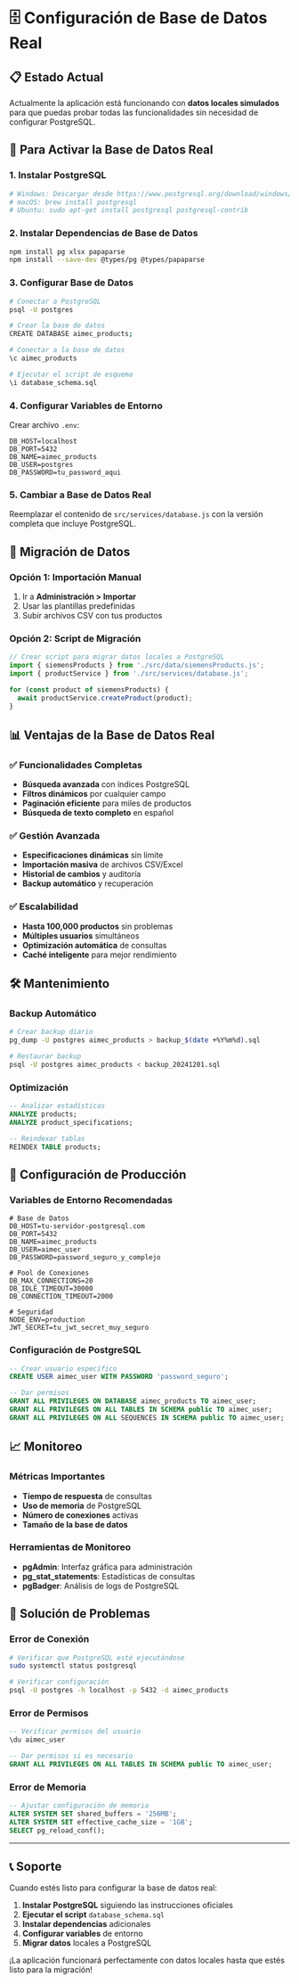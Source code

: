 # 🗄️ Configuración de Base de Datos Real

## 📋 Estado Actual

Actualmente la aplicación está funcionando con **datos locales simulados** para que puedas probar todas las funcionalidades sin necesidad de configurar PostgreSQL.

## 🚀 Para Activar la Base de Datos Real

### 1. Instalar PostgreSQL
```bash
# Windows: Descargar desde https://www.postgresql.org/download/windows/
# macOS: brew install postgresql
# Ubuntu: sudo apt-get install postgresql postgresql-contrib
```

### 2. Instalar Dependencias de Base de Datos
```bash
npm install pg xlsx papaparse
npm install --save-dev @types/pg @types/papaparse
```

### 3. Configurar Base de Datos
```bash
# Conectar a PostgreSQL
psql -U postgres

# Crear la base de datos
CREATE DATABASE aimec_products;

# Conectar a la base de datos
\c aimec_products

# Ejecutar el script de esquema
\i database_schema.sql
```

### 4. Configurar Variables de Entorno
Crear archivo `.env`:
```env
DB_HOST=localhost
DB_PORT=5432
DB_NAME=aimec_products
DB_USER=postgres
DB_PASSWORD=tu_password_aqui
```

### 5. Cambiar a Base de Datos Real

Reemplazar el contenido de `src/services/database.js` con la versión completa que incluye PostgreSQL.

## 🔄 Migración de Datos

### Opción 1: Importación Manual
1. Ir a **Administración > Importar**
2. Usar las plantillas predefinidas
3. Subir archivos CSV con tus productos

### Opción 2: Script de Migración
```javascript
// Crear script para migrar datos locales a PostgreSQL
import { siemensProducts } from './src/data/siemensProducts.js';
import { productService } from './src/services/database.js';

for (const product of siemensProducts) {
  await productService.createProduct(product);
}
```

## 📊 Ventajas de la Base de Datos Real

### ✅ Funcionalidades Completas
- **Búsqueda avanzada** con índices PostgreSQL
- **Filtros dinámicos** por cualquier campo
- **Paginación eficiente** para miles de productos
- **Búsqueda de texto completo** en español

### ✅ Gestión Avanzada
- **Especificaciones dinámicas** sin límite
- **Importación masiva** de archivos CSV/Excel
- **Historial de cambios** y auditoría
- **Backup automático** y recuperación

### ✅ Escalabilidad
- **Hasta 100,000 productos** sin problemas
- **Múltiples usuarios** simultáneos
- **Optimización automática** de consultas
- **Caché inteligente** para mejor rendimiento

## 🛠️ Mantenimiento

### Backup Automático
```bash
# Crear backup diario
pg_dump -U postgres aimec_products > backup_$(date +%Y%m%d).sql

# Restaurar backup
psql -U postgres aimec_products < backup_20241201.sql
```

### Optimización
```sql
-- Analizar estadísticas
ANALYZE products;
ANALYZE product_specifications;

-- Reindexar tablas
REINDEX TABLE products;
```

## 🔧 Configuración de Producción

### Variables de Entorno Recomendadas
```env
# Base de Datos
DB_HOST=tu-servidor-postgresql.com
DB_PORT=5432
DB_NAME=aimec_products
DB_USER=aimec_user
DB_PASSWORD=password_seguro_y_complejo

# Pool de Conexiones
DB_MAX_CONNECTIONS=20
DB_IDLE_TIMEOUT=30000
DB_CONNECTION_TIMEOUT=2000

# Seguridad
NODE_ENV=production
JWT_SECRET=tu_jwt_secret_muy_seguro
```

### Configuración de PostgreSQL
```sql
-- Crear usuario específico
CREATE USER aimec_user WITH PASSWORD 'password_seguro';

-- Dar permisos
GRANT ALL PRIVILEGES ON DATABASE aimec_products TO aimec_user;
GRANT ALL PRIVILEGES ON ALL TABLES IN SCHEMA public TO aimec_user;
GRANT ALL PRIVILEGES ON ALL SEQUENCES IN SCHEMA public TO aimec_user;
```

## 📈 Monitoreo

### Métricas Importantes
- **Tiempo de respuesta** de consultas
- **Uso de memoria** de PostgreSQL
- **Número de conexiones** activas
- **Tamaño de la base de datos**

### Herramientas de Monitoreo
- **pgAdmin**: Interfaz gráfica para administración
- **pg_stat_statements**: Estadísticas de consultas
- **pgBadger**: Análisis de logs de PostgreSQL

## 🚨 Solución de Problemas

### Error de Conexión
```bash
# Verificar que PostgreSQL esté ejecutándose
sudo systemctl status postgresql

# Verificar configuración
psql -U postgres -h localhost -p 5432 -d aimec_products
```

### Error de Permisos
```sql
-- Verificar permisos del usuario
\du aimec_user

-- Dar permisos si es necesario
GRANT ALL PRIVILEGES ON ALL TABLES IN SCHEMA public TO aimec_user;
```

### Error de Memoria
```sql
-- Ajustar configuración de memoria
ALTER SYSTEM SET shared_buffers = '256MB';
ALTER SYSTEM SET effective_cache_size = '1GB';
SELECT pg_reload_conf();
```

---

## 📞 Soporte

Cuando estés listo para configurar la base de datos real:

1. **Instalar PostgreSQL** siguiendo las instrucciones oficiales
2. **Ejecutar el script** `database_schema.sql`
3. **Instalar dependencias** adicionales
4. **Configurar variables** de entorno
5. **Migrar datos** locales a PostgreSQL

¡La aplicación funcionará perfectamente con datos locales hasta que estés listo para la migración! 